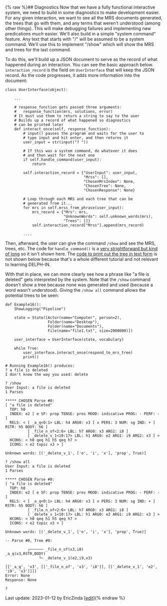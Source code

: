 {% raw %}## Diagnostics
Now that we have a fully functional interactive system, we need to build in some diagnostics to make development easier. For any given interaction, we want to see all the MRS documents generated, the trees that go with them, and any terms that weren't understood (among other things). This will make debugging failures and implementing new predications *much* easier.  We'll also build in a simple "system command" feature. Any text that starts with "/" will be assumed to be a system command. We'll use this to implement "/show" which will show the MRS and trees for the last command.

To do this, we'll build up a JSON document to serve as the record of what happened during an interaction. You can see the basic approach below. `interaction_record` is the field on `UserInterface` that will keep the JSON record.  As the code progresses, it adds more information into the document:

```
class UserInterface(object):
    
    ...
    
    # response_function gets passed three arguments:
    #   response_function(mrs, solutions, error)
    # It must use them to return a string to say to the user
    # Builds up a record of what happened so diagnostics
    # can be printed later
    def interact_once(self, response_function):
        # input() pauses the program and waits for the user to
        # type input and hit enter, and then returns it
        user_input = str(input("? "))
        
        # If this was a system command, do whatever it does
        # and then wait for the next one
        if self.handle_command(user_input):
            return

        self.interaction_record = {"UserInput": user_input,
                                   "Mrss": [],
                                   "ChosenMrsIndex": None,
                                   "ChosenTree": None,
                                   "ChosenResponse": None}

        # Loop through each MRS and each tree that can be
        # generated from it...
        for mrs in self.mrss_from_phrase(user_input):
            mrs_record = {"Mrs": mrs,
                          "UnknownWords": self.unknown_words(mrs),
                          "Trees": []}
            self.interaction_record["Mrss"].append(mrs_record)
            
        ....
```

Then, afterward, the user can give the command `/show` and see the MRS, trees, etc. The code for `handle_command()` is a [very strightforward but kind of long](https://github.com/EricZinda/Perplexity/blob/main/perplexity/user_interface.py) so it isn't shown here. The [code to print out the tree in text form](https://github.com/EricZinda/Perplexity/blob/main/perplexity/print_tree.py) is not shown below because that's a whole different tutorial and not relevant to learning DELPH-IN.

With that in place, we can more clearly see how a phrase like "a file is deleted" gets interpreted by the system. Note that the `/show` command doesn't show a tree because none was generated and used (because a word wasn't understood).  Giving the `/show all` command allows the potential trees to be seen:

```
def Example16():
    ShowLogging("Pipeline")

    state = State([Actor(name="Computer", person=2),
                   Folder(name="Desktop"),
                   Folder(name="Documents"),
                   File(name="file1.txt", size=2000000)])

    user_interface = UserInterface(state, vocabulary)

    while True:
        user_interface.interact_once(respond_to_mrs_tree)
        print()
        
# Running Example16() produces:
? a file is deleted
I don't know the way you used: delete

? /show
User Input: a file is deleted
1 Parses

***** CHOSEN Parse #0:
[ "a file is deleted"
  TOP: h0
  INDEX: e2 [ e SF: prop TENSE: pres MOOD: indicative PROG: - PERF: - ]
  RELS: < [ _a_q<0:1> LBL: h4 ARG0: x3 [ x PERS: 3 NUM: sg IND: + ] RSTR: h5 BODY: h6 ]
          [ _file_n_of<2:6> LBL: h7 ARG0: x3 ARG1: i8 ]
          [ _delete_v_1<10:17> LBL: h1 ARG0: e2 ARG1: i9 ARG2: x3 ] >
  HCONS: < h0 qeq h1 h5 qeq h7 >
  ICONS: < e2 topic x3 > ]

Unknown words: [('_delete_v_1', ['e', 'i', 'x'], 'prop', True)]

? /show all
User Input: a file is deleted
1 Parses

***** CHOSEN Parse #0:
[ "a file is deleted"
  TOP: h0
  INDEX: e2 [ e SF: prop TENSE: pres MOOD: indicative PROG: - PERF: - ]
  RELS: < [ _a_q<0:1> LBL: h4 ARG0: x3 [ x PERS: 3 NUM: sg IND: + ] RSTR: h5 BODY: h6 ]
          [ _file_n_of<2:6> LBL: h7 ARG0: x3 ARG1: i8 ]
          [ _delete_v_1<10:17> LBL: h1 ARG0: e2 ARG1: i9 ARG2: x3 ] >
  HCONS: < h0 qeq h1 h5 qeq h7 >
  ICONS: < e2 topic x3 > ]

Unknown words: [('_delete_v_1', ['e', 'i', 'x'], 'prop', True)]

-- Parse #0, Tree #0: 

          ┌────── _file_n_of(x3,i8)
_a_q(x3,RSTR,BODY)
               └─ _delete_v_1(e2,i9,x3)

[['_a_q', 'x3', [['_file_n_of', 'x3', 'i8']], [['_delete_v_1', 'e2', 'i9', 'x3']]]]
Error: None
Response: None

? 
```

Last update: 2023-01-12 by EricZinda [[edit](https://github.com/ericzinda/Perplexity/edit/main/docs/devhowto/devhowtoDiagnostics.md)]{% endraw %}